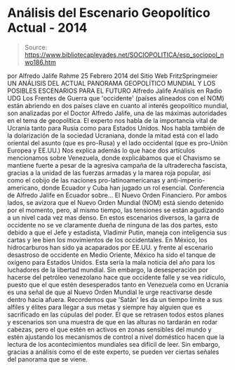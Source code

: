 # Análisis del Escenario Geopolítico Actual - 2014

> Source: https://www.bibliotecapleyades.net/SOCIOPOLITICA/esp_sociopol_nwo186.htm

por Alfredo Jalife Rahme
25 Febrero 2014
del Sitio Web
FritzSpringmeier
UN ANÁLISIS DEL ACTUAL
PANORAMA GEOPOLÍTICO MUNDIAL
Y LOS POSIBLES ESCENARIOS PARA EL
FUTURO
Alfredo Jalife
Análisis en Radio UDG
Los Frentes de Guerra que 'occidente' (países alineados con
el
NOM) están abriendo en dos países clave en cuanto al interés
geopolítico mundial, son analizadas por el Doctor Alfredo Jalife, una
de las máximas autoridades en el tema de geopolítica.
El experto nos habla de la importancia vital de
Ucrania tanto para Rusia como para Estados Unidos.
Nos habla también de la dolarización de la
sociedad Ucraniana, donde la mitad está con el lado oriental del asunto (que
es pro-Rusa) y el lado occidental (que es pro-Uniòn Europea y EE.UU.)
Nos explica además lo que hace dos artículos
mencionamos sobre Venezuela, donde explicábamos que
el Chavismo se mantiene fuerte a pesar de
la agresiva campaña de la ultraderecha fascista, gracias a la unidad de las
fuerzas armadas y la marea roja popular, así como el cobijo de las naciones
pro-latinoamericanas y
anti-imperio-americano, donde Ecuador y
Cuba han jugado un rol esencial.
Conferencia de Alfredo Jalife en Ecuador sobre...
El Nuevo Orden Financiero.
Por ambos lados, se avizora que el
Nuevo Orden Mundial
(NOM) está siendo detenido
por el momento, pero, al mismo tiempo, las tensiones se están agudizando a
un nivel cada vez mas denso.
En estos escenarios diversos, la garra de
occidente no se ve claramente dueña de ninguna de las dos partes, esto
debido a que el Jefe y estadista, Vladimir Putin, maneja con
inteligencia sus cartas y lee bien los movimientos de los occidentales.
En México, los hidrocarburos han sido ya
acaparados por EE.UU. y frente al escenario desastroso de occidente en Medio
Oriente, México ha sido el tanque de oxígeno para Estados Unidos.
Esta sería la mala noticia del año para los
luchadores de la libertad mundial.
Sin embargo, la desesperación por hacerse del
petróleo venezolano hace que occidente falle y se vea ridículo, puesto que
el que estén desesperados tanto en Venezuela como en Ucrania es una señal de
que al Nuevo Orden Mundial le urge reactivarse desde dentro hacia afuera.
Recordemos que 'Satán' les da un tiempo limite a
sus
alfiles y élites para llegar a sus metas y siempre hay alguien que es
sacrificado en las cúpulas del poder.
El que se retrasen todos estos planes y
escenarios son una muestra de que en las alturas no tardarán en rodar
cabezas, pero el que estén en activos en zonas sensibles del mundo y estén
ajustando los mecanismos de control a nivel doméstico hacen que la lectura
de los acontecimientos mundiales sea difícil de leer.
Sin embargo, gracias a análisis como el de este
experto, se pueden ver ciertas señales del panorama que se viene.

